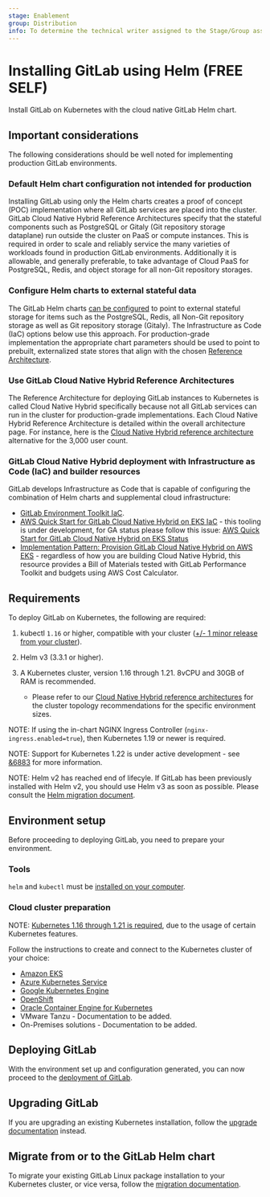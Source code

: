```yaml
---
stage: Enablement
group: Distribution
info: To determine the technical writer assigned to the Stage/Group associated with this page, see https://about.gitlab.com/handbook/engineering/ux/technical-writing/#designated-technical-writers
---
```


# Installing GitLab using Helm **(FREE SELF)**

Install GitLab on Kubernetes with the cloud native GitLab Helm chart.

## Important considerations

The following considerations should be well noted for implementing production GitLab environments.

### Default Helm chart configuration not intended for production

Installing GitLab using only the Helm charts creates a proof of concept (POC) implementation where all GitLab services are placed into the cluster. GitLab Cloud Native Hybrid Reference Architectures specify that the stateful components such as PostgreSQL or Gitaly (Git repository storage dataplane) run outside the cluster on PaaS or compute instances. This is required in order to scale and reliably service the many varieties of workloads found in production GitLab environments. Additionally it is allowable, and generally preferable, to take advantage of Cloud PaaS for PostgreSQL, Redis, and object storage for all non-Git repository storages.

### Configure Helm charts to external stateful data

The GitLab Helm charts [can be configured](../charts/) to point to external stateful storage for items such as the PostgreSQL, Redis, all Non-Git repository storage as well as Git repository storage (Gitaly). The Infrastructure as Code (IaC) options below use this approach. For production-grade implementation the appropriate chart parameters should be used to point to prebuilt, externalized state stores that align with the chosen [Reference Architecture](https://docs.gitlab.com/ee/administration/reference_architectures/).

### Use GitLab Cloud Native Hybrid Reference Architectures

The Reference Architecture for deploying GitLab instances to Kubernetes is called Cloud Native Hybrid specifically because not all GitLab services can run in the cluster for production-grade implementations. Each Cloud Native Hybrid Reference Architecture is detailed within the overall architecture page. For instance, here is the [Cloud Native Hybrid reference architecture](https://docs.gitlab.com/ee/administration/reference_architectures/3k_users.html#cloud-native-hybrid-reference-architecture-with-helm-charts-alternative) alternative for the 3,000 user count.

### GitLab Cloud Native Hybrid deployment with Infrastructure as Code (IaC) and builder resources

GitLab develops Infrastructure as Code that is capable of configuring the combination of Helm charts and supplemental cloud infrastructure:

- [GitLab Environment Toolkit IaC](https://gitlab.com/gitlab-org/quality/gitlab-environment-toolkit).
- [AWS Quick Start for GitLab Cloud Native Hybrid on EKS IaC](https://docs.gitlab.com/ee/install/aws/gitlab_hybrid_on_aws.html#available-infrastructure-as-code-for-gitlab-cloud-native-hybrid) - this tooling is under development, for GA status please follow this issue: [AWS Quick Start for GitLab Cloud Native Hybrid on EKS Status](https://gitlab.com/gitlab-com/alliances/aws/public-tracker/-/issues/11)
- [Implementation Pattern: Provision GitLab Cloud Native Hybrid on AWS EKS](https://docs.gitlab.com/ee/install/aws/gitlab_hybrid_on_aws.html) - regardless of how you are building Cloud Native Hybrid, this resource provides a Bill of Materials tested with GitLab Performance Toolkit and budgets using AWS Cost Calculator.

## Requirements

To deploy GitLab on Kubernetes, the following are required:

1. kubectl `1.16` or higher, compatible with your cluster
   ([+/- 1 minor release from your cluster](https://kubernetes.io/docs/tasks/tools/)).
1. Helm v3 (3.3.1 or higher).
1. A Kubernetes cluster, version 1.16 through 1.21. 8vCPU and 30GB of RAM is recommended.

    - Please refer to our [Cloud Native Hybrid reference architectures](https://docs.gitlab.com/ee/administration/reference_architectures/#available-reference-architectures) for the cluster topology recommendations for the specific environment sizes.

NOTE:
If using the in-chart NGINX Ingress Controller (`nginx-ingress.enabled=true`),
then Kubernetes 1.19 or newer is required.

NOTE:
Support for Kubernetes 1.22 is under active development - see
[&6883](https://gitlab.com/groups/gitlab-org/-/epics/6883) for more information.

NOTE:
Helm v2 has reached end of lifecyle. If GitLab has been previously installed
with Helm v2, you should use Helm v3 as soon as possible. Please consult
the [Helm migration document](migration/helm.md).

## Environment setup

Before proceeding to deploying GitLab, you need to prepare your environment.

### Tools

`helm` and `kubectl` must be [installed on your computer](tools.md).

### Cloud cluster preparation

NOTE:
[Kubernetes 1.16 through 1.21 is required](#requirements), due to the usage of certain
Kubernetes features.

Follow the instructions to create and connect to the Kubernetes cluster of your
choice:

- [Amazon EKS](cloud/eks.md)
- [Azure Kubernetes Service](cloud/aks.md)
- [Google Kubernetes Engine](cloud/gke.md)
- [OpenShift](cloud/openshift.md)
- [Oracle Container Engine for Kubernetes](cloud/oke.md)
- VMware Tanzu - Documentation to be added.
- On-Premises solutions - Documentation to be added.

## Deploying GitLab

With the environment set up and configuration generated, you can now proceed to
the [deployment of GitLab](deployment.md).

## Upgrading GitLab

If you are upgrading an existing Kubernetes installation, follow the
[upgrade documentation](upgrade.md) instead.

## Migrate from or to the GitLab Helm chart

To migrate your existing GitLab Linux package installation to your Kubernetes cluster,
or vice versa, follow the [migration documentation](migration/index.md).
